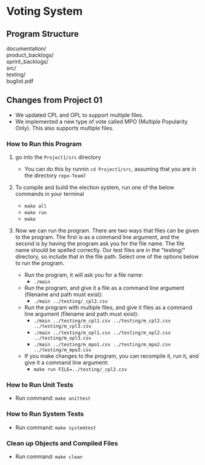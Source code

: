 # Voting System

## Program Structure
documentation/  
product_backlogs/  
sprint_backlogs/  
src/  
testing/  
buglist.pdf

## Changes from Project 01
- We updated CPL and OPL to support multiple files.
- We implemented a new type of vote called MPO (Multiple Popularity Only). This also supports multiple files.

### How to Run this Program
1. go into the `Project1/src` directory
    - You can do this by runnin `cd Project1/src`, assuming that you are in the directory `repo-Team7`
2. To compile and build the election system, run one of the below commands in your terminal
    - `make all`
    - `make run`
    - `make`

3. Now we can run the program. There are two ways that files can be given to the program. The first is
as a command line argument, and the second is by having the program ask you for the file name. The file name
should be spelled correctly. Our test files are in the "testing/" directory, so include that in the file path.
Select one of the options below to run the program.
    - Run the program, it will ask you for a file name:
        - `./main`
    - Run the program, and give it a file as a command line argument (filename and path must exist):
        - `./main ../testing/_cpl2.csv`
    - Run the program with multiple files, and give it files as a command line argument (filename and path must exist):
        - `./main ../testing/m_cpl1.csv ../testing/m_cpl2.csv ../testing/m_cpl3.csv`
        - `./main ../testing/m_opl1.csv ../testing/m_opl2.csv ../testing/m_opl3.csv`
        - `./main ../testing/m_mpo1.csv ../testing/m_mpo2.csv ../testing/m_mpo3.csv`
    - If you make changes to the program, you can recompile it, run it, and give it a command line argument:
        - `make run FILE=../testing/_cpl2.csv`
    

### How to Run Unit Tests 
- Run command: `make unittest`

### How to Run System Tests 
- Run command: `make systemtest`

### Clean up Objects and Compiled Files
- Run command: `make clean`
